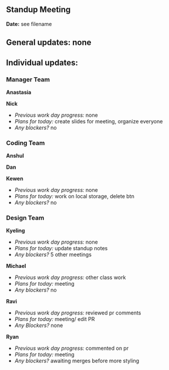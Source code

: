 ## Standup Meeting  
**Date:**  see filename

## General updates:  none
 

## Individual updates:  

### Manager Team  
**Anastasia**  
 
**Nick**  
+ *Previous work day progress:* none
+ *Plans for today:* create slides for meeting, organize everyone
+ *Any blockers?* no

### Coding Team  

**Anshul**  

**Dan**  

**Kewen**  
+ *Previous work day progress:* none
+ *Plans for today:* work on local storage, delete btn
+ *Any blockers?* no

### Design Team  

**Kyeling**  
+ *Previous work day progress:* none
+ *Plans for today:* update standup notes
+ *Any blockers?* 5 other meetings

**Michael**  
+ *Previous work day progress:*
other class work
+ *Plans for today:*
meeting
+ *Any blockers?* no

**Ravi**  
+ *Previous work day progress:*
reviewed pr comments
+ *Plans for today:*
meeting/ edit PR
+ *Any Blockers?* none

**Ryan**  
+ *Previous work day progress:*
commented on pr
+ *Plans for today:*
meeting
+ *Any blockers?* awaiting merges before more styling

